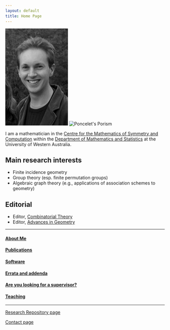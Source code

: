 ```yaml
---
layout: default
title: Home Page
---
```


![Me](john31.png)
![Poncelet's Porism](ponceletporism.gif)

I am a mathematician in the [Centre for the Mathematics of Symmetry and Computation](http://cmsc.io) within the [Department of Mathematics and Statistics](https://www.uwa.edu.au/ems/schools/physics-mathematics-and-computing/mathematics-and-stats) at the University of Western Australia.

## Main research interests

- Finite incidence geometry
- Group theory (esp. finite permutation groups)
- Algebraic graph theory (e.g., applications of association schemes to geometry)

## Editorial

- Editor, [Combinatorial Theory](https://escholarship.org/uc/combinatorial_theory)
- Editor, [Advances in Geometry](https://www.degruyter.com/journal/key/ADVG/html)

---

#### [About Me](about.html)
#### [Publications](publications.html)
#### [Software](software.html)
#### [Errata and addenda](errata.html)
#### [Are you looking for a supervisor?](supervision.html)
#### [Teaching](teaching.html)  
         
---

[Research Repository page](https://research-repository.uwa.edu.au/en/persons/john-bamberg)  

[Contact page](http://www.uwa.edu.au/people/john.bamberg)


